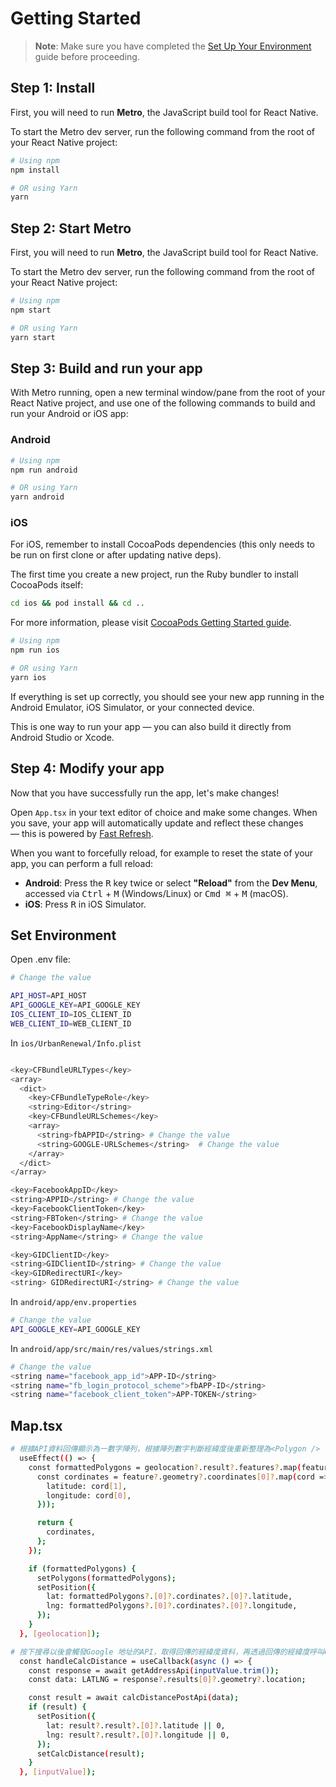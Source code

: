 # Getting Started

> **Note**: Make sure you have completed the [Set Up Your Environment](https://reactnative.dev/docs/set-up-your-environment) guide before proceeding.

## Step 1: Install

First, you will need to run **Metro**, the JavaScript build tool for React Native.

To start the Metro dev server, run the following command from the root of your React Native project:

```sh
# Using npm
npm install

# OR using Yarn
yarn
```

## Step 2: Start Metro

First, you will need to run **Metro**, the JavaScript build tool for React Native.

To start the Metro dev server, run the following command from the root of your React Native project:

```sh
# Using npm
npm start

# OR using Yarn
yarn start
```

## Step 3: Build and run your app

With Metro running, open a new terminal window/pane from the root of your React Native project, and use one of the following commands to build and run your Android or iOS app:

### Android

```sh
# Using npm
npm run android

# OR using Yarn
yarn android
```

### iOS

For iOS, remember to install CocoaPods dependencies (this only needs to be run on first clone or after updating native deps).

The first time you create a new project, run the Ruby bundler to install CocoaPods itself:

```sh
cd ios && pod install && cd ..
```

For more information, please visit [CocoaPods Getting Started guide](https://guides.cocoapods.org/using/getting-started.html).

```sh
# Using npm
npm run ios

# OR using Yarn
yarn ios
```

If everything is set up correctly, you should see your new app running in the Android Emulator, iOS Simulator, or your connected device.

This is one way to run your app — you can also build it directly from Android Studio or Xcode.

## Step 4: Modify your app

Now that you have successfully run the app, let's make changes!

Open `App.tsx` in your text editor of choice and make some changes. When you save, your app will automatically update and reflect these changes — this is powered by [Fast Refresh](https://reactnative.dev/docs/fast-refresh).

When you want to forcefully reload, for example to reset the state of your app, you can perform a full reload:

- **Android**: Press the <kbd>R</kbd> key twice or select **"Reload"** from the **Dev Menu**, accessed via <kbd>Ctrl</kbd> + <kbd>M</kbd> (Windows/Linux) or <kbd>Cmd ⌘</kbd> + <kbd>M</kbd> (macOS).
- **iOS**: Press <kbd>R</kbd> in iOS Simulator.

## Set Environment

Open .env file:

```sh
# Change the value

API_HOST=API_HOST
API_GOOGLE_KEY=API_GOOGLE_KEY
IOS_CLIENT_ID=IOS_CLIENT_ID
WEB_CLIENT_ID=WEB_CLIENT_ID
```

In `ios/UrbanRenewal/Info.plist`

```sh

<key>CFBundleURLTypes</key>
<array>
  <dict>
    <key>CFBundleTypeRole</key>
    <string>Editor</string>
    <key>CFBundleURLSchemes</key>
    <array>
      <string>fbAPPID</string> # Change the value
      <string>GOOGLE-URLSchemes</string>  # Change the value
    </array>
  </dict>
</array>

<key>FacebookAppID</key>
<string>APPID</string> # Change the value
<key>FacebookClientToken</key>
<string>FBToken</string> # Change the value
<key>FacebookDisplayName</key>
<string>AppName</string> # Change the value

<key>GIDClientID</key>
<string>GIDClientID</string> # Change the value
<key>GIDRedirectURI</key>
<string> GIDRedirectURI</string> # Change the value
```

In `android/app/env.properties`

```sh
# Change the value
API_GOOGLE_KEY=API_GOOGLE_KEY
```

In `android/app/src/main/res/values/strings.xml`

```sh
# Change the value
<string name="facebook_app_id">APP-ID</string>
<string name="fb_login_protocol_scheme">fbAPP-ID</string>
<string name="facebook_client_token">APP-TOKEN</string>
```

## Map.tsx

```sh
# 根據API資料回傳顯示為一數字陣列，根據陣列數字判斷經緯度後重新整理為<Polygon /> 可使用之資料格式
  useEffect(() => {
    const formattedPolygons = geolocation?.result?.features?.map(feature => {
      const cordinates = feature?.geometry?.coordinates[0]?.map(cord => ({
        latitude: cord[1],
        longitude: cord[0],
      }));

      return {
        cordinates,
      };
    });

    if (formattedPolygons) {
      setPolygons(formattedPolygons);
      setPosition({
        lat: formattedPolygons?.[0]?.cordinates?.[0]?.latitude,
        lng: formattedPolygons?.[0]?.cordinates?.[0]?.longitude,
      });
    }
  }, [geolocation]);
```

```sh
# 按下搜尋以後會觸發Google 地址的API，取得回傳的經緯度資料，再透過回傳的經緯度呼叫CalcDistance API，並將回傳結果第一筆設為中心點，再一一顯示坐標點
  const handleCalcDistance = useCallback(async () => {
    const response = await getAddressApi(inputValue.trim());
    const data: LATLNG = response?.results[0]?.geometry?.location;

    const result = await calcDistancePostApi(data);
    if (result) {
      setPosition({
        lat: result?.result?.[0]?.latitude || 0,
        lng: result?.result?.[0]?.longitude || 0,
      });
      setCalcDistance(result);
    }
  }, [inputValue]);
```
